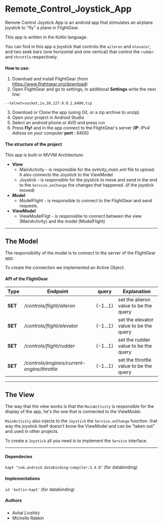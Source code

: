 # Remote_Control_Joystick_App

Remote Control Joystick App is an android app that stimulates an airplane joystick to "fly" a plane in FlightGear.

This app is written in the Kotlin language.

You can find in this app a joystick that controls the `aileron` and `elevator`, and two seek bars (one horizontal and one vertical) that control the `rudder` and `throttle` respectively.

#### How to use:
1. Download and install FlightGear (from https://www.flightgear.org/download)
2. Open FlightGear and go to settings, in additional **Settings** write the next line:
```
--telnet=socket,in,10,127.0.0.1,6400,tcp
```
3. Download or Clone the app (using Git, or a zip archive to unzip)
4. Open your project in Android Studio
5. Select an android phone or AVD and press run 
6. Press **Fly!** and in the app connect to the FlightGear's server (**IP**: _IPv4 Adress on your computer_ **port** : 6400)

#### The structure of the project

This app is built-in MVVM Architecture:

* **View**
  * MainActivity - is responsible for the _avtivity_main.xml_ file to upload. It also connects the Joystick to the ViewModel
  * Joystick - is responsible for the joystick to move and send in the end to the `Service.onChange` the changes that happened. (if the joystick moved)
* **Model** 
  * ModelFlight - is responsible to connect to the FlightGear and send requests.
* **ViewModel**
  * ViewModelFligt - is responsible to connect between the view (MainActivity) and the model (ModelFlight)
--------

## The Model

The responsibility of the model is to connect to the server of the FlightGear app.

To create the connection we implemented an Active Object.

#### API of the FlightGear
Type       | Endpoint                                    | query      | Explanation
----       | --------                                    | :---:      | --------------------
**SET**    | _/controls/flight/aileron_                  | (-1...1)   | set the alieron value to be the query
**SET**    | _/controls/flight/elevator_                 | (-1...1)   | set the elevator value to be the query
**SET**    | _/controls/flight/rudder_                   | (-1...1)   | set the rudder value to be the query
**SET**    | _/controls/engines/current-engine/throttle_ | (-1...1)   | set the throttle value to be the query 

-----

## The View

The way that the view works is that the `MainActivity` is responsible for the display of the app, he's the one that is connected to the ViewModel. 

`MainActivity` also injects to the `Joystick` the  `Service.onChange` function. that way the joystick itself doesn't know the ViewModel and can be "taken out" and used in other projects.

To create a `Joystick` all you need is to implement the `Service` interface.

------
#### Dependecies

`kapt "com.android.databinding:compiler:3.4.0"` (for databinding)

#### Implementations

`id 'kotlin-kapt'` (for databinding)


##### Authors
* Avital Livshitz
* Michelle Rabkin
